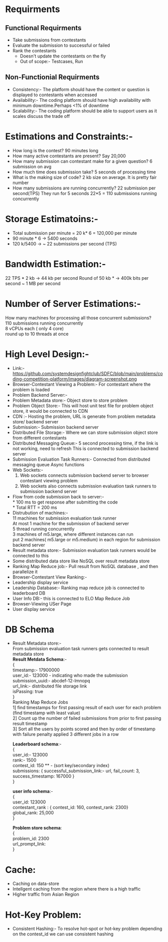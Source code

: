 # Requirments
 ## Functional Requirments
   * Take submissions from contestants
   * Evaluate the submission to successful or failed
   * Rank the contestants
      * Doesn't update the contestants on the fly
      * Out of scope:- Testcases, Run
 ## Non-Functionial Requirments
   * Consistency:- The platform should have the content or question is displayed to contestants when accessed
   * Availability:- The coding platform should have high availability with minimum downtime.Perhaps <1% of downtime
   * Scalability:- The coding platform should be able to support users as it scales
     discuss the trade off

# Estimations and Constraints:-
 * How long is the contest? 90 minutes long
 * How many active contestants are present? Say 20,000
 * How many submission can contestant make for a given question? 6 submission on avg
 * How much time does submission take? 5 seconds of processing time
 * What is the making size of code? 2 kb size on average.
    It is pretty fair number
 * How many submissions are running concurrently?
    22 submission per second(TPS)
    They run for 5 seconds
    22*5 = 110 submissions running concurrently
 
 # Storage Estimatoins:-
   * Total submission per minute = 20 k* 6 = 120,000 per minute
   * 90 minute * 6 -> 5400 seconds
   * 120 k/5400 -> ~ 22 submissions per second (TPS)

 # Bandwidth Estimation:-
  22 TPS * 2 kb -> 44 kb per second
  Round of 50 kb * -> 400k bits per second
  ~ 1 MB per second

 # Number of Server Estimations:-
  How many machines for processing all those concurrent submissions?<br>
  110 submissions running concurrently<br>
  8 vCPUs each ( only 4 core)<br>
  round up to 10 threads at once<br>

 # High Level Design:-
   * Link:- https://github.com/systemdesignfightclub/SDFC/blob/main/problems/coding-competition-platform/images/diagram-screenshot.png
   * Browser-Contestant Viewing a Problem:- For contestant where the problem is loaded
   * Problem Backend Server:- 
   * Problem Metadata store:- Object store to store problem
   * Problem Object Store:- This will host unit test file for problem object store, it would be connected to CDN
   * CDN :- Hosting the problem, URL is generate from problem metadata store/ backend server
   * Submission:- Submission backend server
   * Distributed File Storage:- Where we can store submission object store from different contestants
   * Distributed Messaging Queue:-
      5 second processing time, if the link is not working, need to refresh
      This is connected to submission backend server
   * Submission Evaluation Task Runners:-
      Connected from distributed messaging queue
       Async functions
   * Web Sockets:-
      1. Web sockets connects submission backend server to browser contestant viewing problem
      2. Web sockets also connects submission evaluation task runners to submission backend server
   * Flow from code submission back to server:-<br>
    * 100 ms to get response after submitting the code<br>
    * Total RTT = 200 ms<br>
   * Distrubution of machines:-<br>
     11 machines for submission evaluation task runner<br>
     At most 1 machine for the submission of backend server<br>
     5 thread running concurrently<br>
     3 machines of m5.large, where different instances can run<br>
     put 2 machines( m5.large or m5.medium) in each region for submission backend server<br>
  * Result metadata store:-
    Submission evaluation task runners would be connected to this
  * Some distributed data store like NoSQL over result metadata store
  * Ranking Map Reduce job:- Pull result from NoSQL database , and then parallelize it
  * Browser-Contestant View Ranking:-
  * Leadership display service
  * Leadership Database:- Ranking map reduce job is connected to leaderboard DB
  * User Info DB:- this is connected to ELO Map Reduce Job
  * Browser-Viewing USer Page
  * User display service

 # DB Schema
  * Result Metadata store:-<br>
    From submission evaluation task runners gets connected to result metadata store<br>
    **Result Metdata Schema**:-<br>
     {<br>
       timestamp:- 17900000<br>
       user_id:- 123000 - indicating who made the submission<br>
       submission_uuid:- abcdef-12-lmnopq<br>
       url_link:- distributed file storage link<br>
       isPassing: true<br>
     }<br>
    Ranking Map Reduce Jobs<br>
    1] find timestamps for first passing result of each user for each problem (find timestamp with least value)<br>
    2] Count up the number of failed submissions from prior to first passing result timestamp<br>
    3] Sort all the users by points scored and then by order of timestamp with failure penalty applied
    3 different jobs in a row<br>

    **Leaderboard schema**:-<br>
    {<br>
       user_id:- 123000<br>
       rank:- 1500<br>
       contest_id: 150 ** - (sort key/secondary index)<br>
       submissions: { successful_submission_link:- url, fail_count: 3, success_timestamp: 167000 }<br>
    }<br>

    **user info schema**:-<br>
    {<br>
       user_id: 123000<br>
       contestant_rank : { contest_id: 160, contest_rank: 2300}<br>
       global_rank: 25,000<br>
    }<br>

    **Problem store schema**:<br>
    {<br>
      problem_id: 2300<br>
      url_prompt_link:<br>
    }<br>

 # Cache: 
  * Caching on data-store
  * Intellgent caching from the region where there is a high traffic
  * Higher traffic from Asian Region

 # Hot-Key Problem:
  * Consistent Hashing:-
     To resolve hot-spot or hot-key problem depending on the contest_id we can use consistent hashing
     
    
    
    

     
     
     
     
  

  

   
